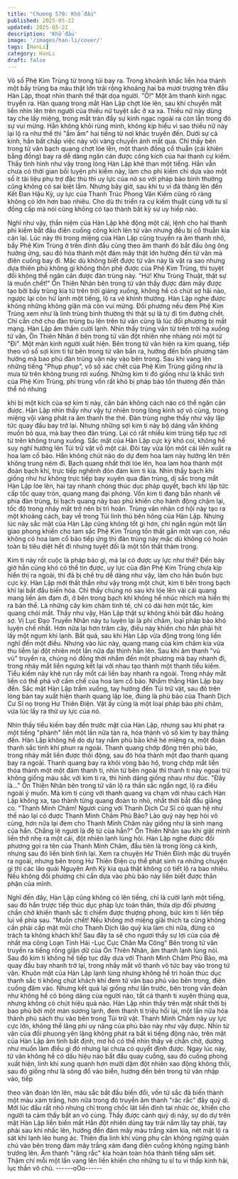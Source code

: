 ```yaml
---
title: "Chương 570: Khổ đấu"
published: 2025-05-22
updated: 2025-05-22
description: 'Khổ đấu'
image: '/images/han-li/cover/'
tags: [HanLi]
category: HanLi
draft: false
---
```


Vô số Phệ Kim Trùng từ trong túi bay ra. Trong khoảnh khắc liền
hóa thành một bầy trùng ba màu thật lớn trải rộng khoảng hai ba
mươi trượng trên đầu Hàn Lập, thoạt nhìn thanh thế thật dọa
người.
"Ồ!" Một âm thanh kinh ngạc truyền ra.
Hàn quang trong mắt Hàn Lập chợt lóe lên, sau khi chuyển mắt
liền nhìn lên trên người của thiếu nữ tuyệt sắc ở xa xa.
Thiếu nữ này dùng tay che lấy miệng, trong mắt tràn đầy sự kinh
ngạc ngoài ra còn lẫn trong đó sự vui mừng.
Hắn không khỏi rùng mình, không kịp hiểu vì sao thiếu nữ này lại
lộ ra như thế thì "ầm ầm" hai tiếng từ nơi khác truyền đến.
Dưới sự cả kinh, hắn bất chấp việc này vội vàng chuyển ánh mắt
qua.
Chỉ thấy bên trong tử vân bạch quang chợt lóe lên, một thanh
đồng cổ thuẫn (cái khiên bằng đồng) bay ra dễ dàng ngăn cản
được công kích của hai thanh cự kiếm.
Thấy tình hình như vậy trong lòng Hàn Lập khẽ than một tiếng.
Hắn vẫn chưa có thời gian bồi luyện phi kiếm này, làm cho phi
kiếm chỉ dựa vào một số ít tài liệu phụ trợ đặc thù thì uy lực của
nó so với pháp bảo bình thường cũng không có sai biệt lắm.
Nhưng bây giờ, sau khi tu vi đã thăng lên đến Kết Đan Hậu Kỳ, uy
lực của Thanh Trúc Phong Vân Kiếm cũng rõ ràng không có lớn
hơn bao nhiêu. Cho dù thi triển ra cự kiếm thuật cùng với tu sĩ
đồng cấp mà nói cũng không có tạo thành bất kỳ sự uy hiếp nào.

Nghĩ như vậy, thần niệm của Hàn Lập khẻ động một cái, lệnh cho
hai thanh phi kiếm bắt đầu điên cuồng công kích lên tử vân nhưng
đều bị cổ thuẫn kia cản lại.
Lúc này thì trong miệng của Hàn Lập cũng truyền ra âm thanh
nhỏ, bầy Phệ Kim Trùng ở trên đỉnh đầu cũng theo âm thanh đó
bắt đầu ông ông hưởng ứng, sau đó hóa thành một đám mây thật
lớn hướng đến tử vân mà điên cuồng bay đi.
Mặc dù không biết được tử vân này là vật ra sao nhưng dựa thiên
phú không gì không thôn phệ được của Phệ Kim Trùng, thì tuyệt
đối không thể ngăn cản được đàn trùng này.
"Hừ! Khu Trùng Thuật, thật sự là muốn chết!" Ôn Thiên Nhân bên
trong tử vân thấy được đám mây được tạo bởi bầy trùng kia từ
trên trời giáng xuống, không hề có chút sợ hãi nào, ngược lại còn
hừ lạnh một tiếng, lộ ra vẻ khinh thường.
Hàn Lập nghe được không những không giận mà còn vui mừng.
Đối phương nếu đem Phệ Kim Trùng xem như là linh trùng bình
thường thì thật sự là tự đi tìm đường chết. Chỉ cần chờ cho đàn
trùng bu lên trên tử vân cũng là lúc đối phương bị mất mạng.
Hàn Lập âm thầm cười lạnh. Nhìn thấy trùng vân từ trên trời hạ
xuống tử vân, Ôn Thiên Nhân ở bên trong tử vân đột nhiên nhẹ
nhàng nói một từ "Đi".
Một màn kinh người xuất hiện.
Bên trong tử vân hiện ra kim quang, tiếp theo vô số sợi kim ti từ
bên trong tử vân bắn ra, hướng đến bốn phương tám hướng mà
bao phủ đàn trùng vân này vào bên trong.
Sau khi vang lên những tiếng "Phụp phụp", vô số xác chết của
Phệ Kim Trùng giống như là mưa từ trên không trung rơi xuống.
Những kim ti đó giống như là khắc tinh của Phệ Kim Trùng, phi
trùng vốn rất khó bị pháp bảo tổn thương đến thân thể nó nhưng

khi bị một kích của sợ kim ti này, căn bản không cách nào có thể
ngăn cản được.
Hàn Lập nhìn thấy như vậy tự nhiên trong lòng kinh sợ vô cùng,
trong miệng vội vàng phát ra âm thanh the thé.
Đàn trùng nghe thấy như vậy lập tức quay đầu bay trở lại.
Nhưng những sợi kim ti này bộ dáng vẫn không muốn bỏ qua, mà
bay theo đàn trùng. Lại có rất nhiều kim trùng tiếp tục rơi từ trên
không trung xuống.
Sắc mặt của Hàn Lập cực kỳ khó coi, không hề suy nghĩ hướng
lên Túi trữ vật vỗ một cái. Đôi tay vừa lộn một cái liền xuất ra hoa
lam cổ bảo.
Hắn không chút nào do dự đem hoa lam này hướng lên trên
không trung ném đi.
Bạch quang nhất thời lóe lên, hoa lam hóa thành một đoàn bạch
khí, trực tiếp nghênh đón đám kim ti kia.
Nhìn thấy bạch khí giống như hư không trực tiếp bay xuyên qua
đàn trùng, dị sắc trong mắt Hàn Lập lóe lên, hai tay nhanh chóng
thúc dục pháp quyết, bạch khí lập tức cấp tốc quay tròn, quang
mang đại phóng.
Vốn kim ti đang bắn nhanh về phía đàn trùng, bị bạch quang này
bao phủ khiến cho hành động chậm lại, tốc độ trong nháy mắt trở
nên bị trì hoãn.
Trùng vân nhân cơ hội này tạo ra một khoảng cách, bay về trong
Túi linh thú bên hông của Hàn Lập.
Nhưng lúc này sắc mặt của Hàn Lập cũng không tốt gì hơn, chỉ
ngắn ngủn một lần giao phong khiến cho tam sắc Phệ Kim Trùng
tổn thất gần một vạn con, nếu không có hoa lam cổ bảo tiếp ứng
thì đàn trùng này mặc dù không có hoàn toàn bị tiêu diệt hết đi
nhưng tuyệt đối là một tổn thất thảm trọng.

Kim ti này rốt cuộc là pháp bảo gì, mà lại có được uy lực như thế?
Đến bây giờ hắn cũng khó có thể tin được, uy lực của đàn Phệ
Kim Trùng chưa kịp hiển thị ra ngoài, thì đã bị chế trụ dễ dàng
như vậy, làm cho hắn buồn bực cực kỳ.
Hàn Lập mới thất thần như vậy trong một chút, kim ti bên trong
bạch khí lại bắt đầu biến hóa.
Chỉ thấy chúng nó sau khi lóe lên vài cái quang mang liền ảm
đạm đi, ở bên trong bạch khí không hề nhúc nhích mà hiển thị ra
bản thể. Là những cây kim châm tinh tế, chỉ có dài hơn một tấc,
kim quang chói mắt.
Thấy như vậy, Hàn Lập thật sự không khỏi bắt đầu hoảng sợ.
Vị Lục Đạo Truyền Nhân này tu luyện lại là phi châm, loại pháp
bảo khó luyện chế nhất. Hơn nữa lại hơn trăm cây, điều này khiến
cho hắn phải hít lấy một ngụm khí lạnh.
Bất quá, sau khi Hàn Lập vừa động trong lòng liền nghĩ đến một
điều.
Nhưng vào lúc này, quang mang của kim châm kia vừa thu liễm
lại đột nhiên một lần nữa đại thịnh hẳn lên.
Sau khi âm thanh "vù vù" truyền ra, chúng nó đồng thời nhắm đến
một phương mà bay nhanh đi, trong nháy mắt liền ngưng kết lại
với nhau tạo thành một thanh tiểu kiếm.
Tiểu kiếm này khẽ run rẩy mốt cái liền bay nhanh ra ngoài. Trong
nháy mắt liền có thể phá vỡ cấm chế của hoa lam cổ bảo. Nhắm
thẳng Hàn Lập bay đến.
Sắc mặt Hàn Lập trầm xuống, tay hướng đến Túi trữ vật, sau đó
trên lòng bàn tay xuất hiện thanh quang lập lòe, đúng là phù bảo
của Thanh Dịch Cư Sĩ nọ trong Hư Thiên Điện.
Vật ấy cũng là một loại pháp bảo phi châm, vừa lúc lấy ra thử uy
lực của nó.

Nhìn thấy tiểu kiếm bay đến trước mặt của Hàn Lập, nhưng sau
khi phát ra một tiếng "phành" liền một lần nữa tản ra, hóa thành
vô số kim ty bay thẳng đến.
Hàn Lập không hề do dự tay nắm phù bảo khẽ hé miệng ra, một
đoàn thanh sắc tinh khí phun ra ngoài.
Thanh quang chớp động trên phù bảo, trong nháy mắt liền được
thôi động, sau đó hóa thành một đạo thanh quang bay ra ngoài.
Thanh quang bay ra khỏi vòng bảo hộ, trong chớp mắt liền thóa
thành một một đám thanh ti, nhìn từ bên ngoài thì thanh ti này
ngoại trừ không giống màu sắc với kim ti ra, thì hình dáng giống
nhau như đúc.
"Đây là…" Ôn Thiên Nhân bên trong tử vân lộ ra thần sắc ngẩn
ngơ, lộ ra điều ngoài ý muốn.
Mà kim ti cùng với thanh quang va chạm với nhau cách Hàn Lập
không xa, tạo thành từng quang đoàn to nhỏ, nhất thời bắt đầu
giằng co.
"Thanh Minh Châm! Ngươi cùng với Thanh Dịch Cư Sĩ có quan hệ
như thế nào lại có được Thanh Minh Châm Phù Bảo? Lão quỷ
này hẹp hòi vô cùng, hơn nữa lại đem cho Thanh Minh Châm này
giống như là sinh mạng của hắn. Chẳng lẽ ngươi là đệ tử của
hắn?" Ôn Thiên Nhân sau khi giật mình liền thở nhẹ ra một cái,
đột nhiên lạnh lùng hỏi.
Hàn Lập nghe được đối phương gọi ra tên của Thanh Minh
Châm, đầu tiên là trong lòng cả kinh, nhưng sau đó liền bình tĩnh
lại.
Xem ra chuyện Hư Thiên Đỉnh mặc dù truyền ra ngoài, nhưng
bên trong Hư Thiên Điện cụ thể phát sinh ra những chuyện gì thì
các lão quái Nguyên Anh Kỳ kia quả thật không có tiết lộ ra bao
nhiêu. Nếu không đối phương chỉ cần dựa vào phù bảo này liền
biết được thân phận của mình.

Nghĩ đến đây, Hàn Lập cũng không có lên tiếng, chỉ là cười lạnh
một tiếng, sau đó hắn trược tiếp thúc dục pháp lực toàn thân,
thừa dịp đối phương chần chờ khiến thanh sắc ti chiếm được
thượng phong, bức kim ti liên tiếp lui về phía sau.
"Muốn chết! Nếu không mở miệng giải thích ta cũng không cần
phải cấp mặt mũi cho Thanh Dịch lão quỷ kia làm chi nữa, đừng
có trách ta không khách khí! Sau đây ta sẽ cho ngươi thấy sự lợi
của của đệ nhất ma công Loạn Tinh Hải -Lục Cực Chân Ma
Công" Bên trong tử vân truyền ra tiếng rống giận dữ của Ôn Thiên
Nhân, âm thanh lạnh lùng nói.
Sau đó kim ti không hề tiếp tục dây dưa với Thanh Minh Châm
Phù Bảo, mà quay đầu bay nhanh trở lại, trong nhắy mắt vô thanh
vô tức bay vào trong tử vân.
Khuôn mặt của Hàn Lập lạnh lùng nhưng không hề trì hoãn thúc
dục thanh sắc ti không chút khách khí đem tử vân bao phủ vào
bên trong, điên cuồng đâm vào.
Nhưng kết quả lại giống như lần trước, bên trong vân đoàn như
không hề có bóng dáng của người nào, tất cả thanh ti xuyên
thủng qua, nhưng không có chút hiệu quả nào.
Hàn Lập nhìn thấy trên mặt nhất thời bị bao phủ bởi một màn
sương lạnh, đem thanh ti triệu hồi lại, một lần nữa hóa thành phù
sách thu vào bên trong Túi trữ vật.
Thanh Minh Châm này uy lực cực lớn, không thể lãng phí uy
năng của phù bảo này như vậy được.
Nhìn tử vân của đối phuong yên lặng không phát ra bất kì tiếng
động nào, trên mặt của Hàn Lập âm tình bất định, mơ hồ có thể
nhìn thấy vẻ chần chờ, dường như muốn làm điều gì đó nhưng lại
chưa có quyết định được.
Ngay lúc này, tử vân không hề có dấu hiệu nào bắt đầu quay
cuồng, sau đó cuồng phong xuất hiện, linh khí xung quanh hơn
mười dặm đột nhiên xao động không thôi, sau đó giống như là
sông đổ vào biển, hướng đến bên trong tử vân nhập vào, tiếp

theo vân đoàn lớn lên, màu sắc bắt đầu biến đổi, vốn tử sắc đã
biến thành một màu xám trắng, hơn nữa trong đó truyền âm
thanh "răc rắc" đầy quỷ dị. Mới lúc đầu rất nhỏ nhưng chỉ trong
chốc lát liền đinh tai nhức óc, khiến cho người ta cảm thấy bất an
vô cùng.
Thấy được cảnh quỷ dị này, sự do dự trên mặt Hàn Lập liền biến
mất
Hắn đột nhiên dùng tay trái nắm lấy tay phải, tay phải sau khi
nhấc lên, hướng đến đám mây màu trắng xám kia, nét mặt lộ ra
sát khí lạnh lẽo hung ác.
Thiên địa linh khí vùng phụ cận không ngừng quán chú vào bên
trong đám mây trắng xám đang điên cuồng không ngừng bành
trướng lên. Âm thanh "răng rắc" kia hoàn toàn hóa thành tiếng
sấm sét. Thậm chí mỗi một lần vang lên liền khiến cho những tu
sĩ tu vi thấp kinh hãi, lục thần vô chủ.
------oOo------
